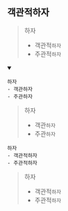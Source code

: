 ## 객관적하자
> 하자
> - 객관적`하자`
> - 주관적`하자`
<details open>
    <summary></summary>

```
하자
- 객관하자
- 주관하자
```
> 하자
> - 객관`하자`
> - 주관`하자`
```
하자
- 객관적하자
- 주관적하자
```
> 하자
> - 객관적`하자`
> - 주관적`하자`
</details>
